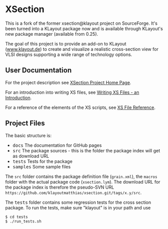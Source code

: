 # XSection

This is a fork of the former xsection@klayout project on SourceForge. It's been turned into a 
KLayout package now and is available through KLayout's new package manager (available from 0.25).

The goal of this project is to provide an add-on to KLayout (www.klayout.de) to 
create and visualize a realistic cross-section view for VLSI designs supporting a wide range of 
technology options.

## User Documentation

For the project description see [XSection Project Home Page](https://klayoutmatthias.github.io/xsection).

For an introduction into writing XS files, see [Writing XS Files - an Introduction](https://klayoutmatthias.github.io/xsection/DocIntro).

For a reference of the elements of the XS scripts, see [XS File Reference](https://klayoutmatthias.github.io/xsection/DocIntro).

## Project Files

The basic structure is:

 * <tt>docs</tt> The documentation for GitHub pages
 * <tt>src</tt> The package sources - this is the folder the package index will get as download URL
 * <tt>tests</tt> Tests for the package
 * <tt>samples</tt> Some sample files
 
The `src` folder contains the package definition file (`grain.xml`), the `macros` folder with the
actual package code (`xsection.lym`). The download URL for the package index is therefore the pseudo-SVN
URL `https://github.com/klayoutmatthias/xsection.git/tags/x.y/src`.

The <tt>tests</tt> folder contains some regression tests for the cross section package. To run the tests,
make sure "klayout" is in your path and use

```sh
$ cd tests
$ ./run_tests.sh
```
